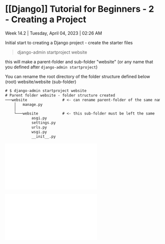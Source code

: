 # [[Django]] Tutorial for Beginners - 2 - Creating a Project

Week 14.2 | Tuesday, April 04, 2023 | 02:26 AM

Initial start to creating a Django project - create the starter files

> django-admin startproject website

this will make a parent-folder and sub-folder "website" (or any name that you defined after `django-admin startproject`)

You can rename the root directory of the folder structure defined below
(root) website/website (sub-folder)

```txt
# $ django-admin startproject website
# Parent folder website - folder structure created
───website                # <- can rename parent-folder of the same name 
    │   manage.py
    │
    └───website           # <- this sub-folder must be left the same
            asgi.py
            settings.py
            urls.py
            wsgi.py
            __init__.py
```

![New Django Project Template File Explanation](New%20Django%20Project%20Template%20File%20Explanation.md)

![Django Comes with a Local Development Server](Django%20Comes%20with%20a%20Local%20Development%20Server.md)